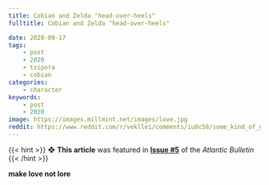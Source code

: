 ```yaml
---
title: Cobian and Zelda "head-over-heels"
fulltitle: Cobian and Zelda "head-over-heels"

date: 2020-09-17
tags:
    - post
    - 2020
    - tzipora
    - cobian
categories:
    - character
keywords:
    - post
    - 2020
image: https://images.millmint.net/images/love.jpg
reddit: https://www.reddit.com/r/vekllei/comments/iu0c58/some_kind_of_gay_sketch_for_my_cool_subreddit/
---
```


{{< hint >}}
❖ **This article** was featured in [**Issue #5**](/newsdesk/bulletin/2020/5) of the *Atlantic Bulletin*
{{< /hint >}}

**make love not lore**
